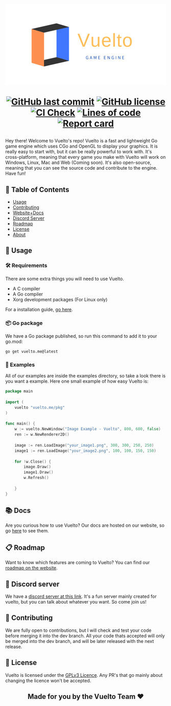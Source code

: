 <h1 align="center">
<p align="center">
<img width="1400" alt="banner" src="logo/banner1.png">

<p align="center">
  <a href="https://github.com/vuelto-org/vuelto"><img alt="GitHub last commit" src="https://img.shields.io/github/last-commit/vuelto-org/vuelto"></a>
  <a href="https://github.com/vuelto-org/vuelto"><img alt="GitHub license" src="https://img.shields.io/github/license/vuelto-org/vuelto"></a>
  <a href="https://github.com/vuelto-org/vuelto"><img alt="CI Check" src="https://github.com/vuelto-org/vuelto/actions/workflows/ci_check.yml/badge.svg"></a>
  <a href="https://github.com/vuelto-org/vuelto"><img alt="Lines of code" src="https://www.aschey.tech/tokei/github/vuelto-org/vuelto"></a>
  <a href="https://goreportcard.com/report/github.com/vuelto-org/vuelto"><img alt="Report card" src="https://goreportcard.com/badge/github.com/vuelto-org/vuelto"></a>
</p>

</h1>

Hey there! Welcome to Vuelto's repo! Vuelto is a fast and lightweight Go game engine which uses CGo and OpenGL to display your graphics. It is really easy to start with, but it can be really powerful to work with. It's cross-platform, meaning that every game you make with Vuelto will work on Windows, Linux, Mac and Web (Coming soon). It's also open-source, meaning that you can see the source code and contribute to the engine. Have fun!


## 📑 Table of Contents
 - [Usage](#usage)
 - [Contributing](#contributing)
 - [Website+Docs](https://vuelto-org.github.io/vuelto/)
 - [Discord Server](https://discord.gg/gZqdRXbbqg)
 - [Roadmap](#roadmap)
 - [License](#license)
 - [About](#about)


## 🚀 Usage
### 🛠️ Requirements
There are some extra things you will need to use Vuelto.
- A C compiler
- A Go compiler
- Xorg development packages (For Linux only)

For a installation guide, [go here](https://vuelto-org.github.io/vuelto/install/).

### 📦 Go package
We have a Go package published, so run this command to add it to your go.mod:
```bash
go get vuelto.me@latest
```

### 🌟 Examples
All of our examples are inside the examples directory, so take a look there is you want a example. Here one small example of how easy Vuelto is:
```go
package main

import (
	vuelto "vuelto.me/pkg"
)

func main() {
	w := vuelto.NewWindow("Image Example - Vuelto", 800, 600, false)
	ren := w.NewRenderer2D()

	image := ren.LoadImage("your_image1.png", 300, 300, 250, 250)
	image1 := ren.LoadImage("your_image2.png", 100, 100, 150, 150)

	for !w.Close() {
		image.Draw()
		image1.Draw()
		w.Refresh()

	}
}

```

## 📚 Docs
Are you curious how to use Vuelto? Our docs are hosted on our website, so go [here](https://vuelto-org.github.io/vuelto/) to see them.
	

## 📋 Roadmap
Want to know which features are coming to Vuelto? You can find our [roadmap on the website](https://vuelto-org.github.io/vuelto/roadmap/v1).


## 🎉 Discord server
We have a [discord server at this link](https://discord.gg/gZqdRXbbqg). It's a fun server mainly created for vuelto, but you can talk about whatever you want. So come join us!

## 🤝 Contributing
We are fully open to contributions, but I will check and test your code before merging it into the dev branch. All your code thats accepted will only be merged into the dev branch, and will be later released with the next release.

## 🔐 License
Vuelto is licensed under the [GPLv3 Licence](LICENSE.md). Any PR's that go mainly about changing the licence won't be accepted.

<h2 style="text-align: center;">Made for you by the Vuelto Team ❤️ </h2>

